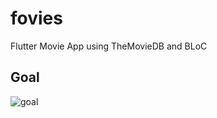 # fovies

Flutter Movie App using TheMovieDB and BLoC

## Goal

![goal](https://cdn.dribbble.com/users/1436112/screenshots/5446727/movies-dribbble.gif)